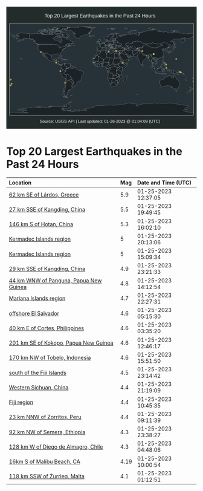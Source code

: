 ![Map](./map.png)

# Top 20 Largest Earthquakes in the Past 24 Hours

| Location | Mag | Date and Time (UTC) |
|:---|:---|:---|
| [62 km SE of Lárdos, Greece](https://earthquake.usgs.gov/earthquakes/eventpage/us6000jj5k) | 5.9 | 01-25-2023 12:37:05 |
| [27 km SSE of Kangding, China](https://earthquake.usgs.gov/earthquakes/eventpage/us6000jj8s) | 5.5 | 01-25-2023 19:49:45 |
| [146 km S of Hotan, China](https://earthquake.usgs.gov/earthquakes/eventpage/us6000jj6p) | 5.3 | 01-25-2023 16:02:10 |
| [Kermadec Islands region](https://earthquake.usgs.gov/earthquakes/eventpage/us6000jj8y) | 5 | 01-25-2023 20:13:06 |
| [Kermadec Islands region](https://earthquake.usgs.gov/earthquakes/eventpage/us6000jj6h) | 5 | 01-25-2023 15:09:34 |
| [29 km SSE of Kangding, China](https://earthquake.usgs.gov/earthquakes/eventpage/us6000jjai) | 4.9 | 01-25-2023 23:21:33 |
| [44 km WNW of Panguna, Papua New Guinea](https://earthquake.usgs.gov/earthquakes/eventpage/us6000jj6a) | 4.8 | 01-25-2023 14:12:54 |
| [Mariana Islands region](https://earthquake.usgs.gov/earthquakes/eventpage/us6000jja4) | 4.7 | 01-25-2023 22:27:31 |
| [offshore El Salvador](https://earthquake.usgs.gov/earthquakes/eventpage/us6000jj31) | 4.6 | 01-25-2023 05:15:30 |
| [40 km E of Cortes, Philippines](https://earthquake.usgs.gov/earthquakes/eventpage/us6000jj2r) | 4.6 | 01-25-2023 03:35:20 |
| [201 km SE of Kokopo, Papua New Guinea](https://earthquake.usgs.gov/earthquakes/eventpage/us6000jj5v) | 4.6 | 01-25-2023 12:46:17 |
| [170 km NW of Tobelo, Indonesia](https://earthquake.usgs.gov/earthquakes/eventpage/us6000jj7q) | 4.6 | 01-25-2023 15:51:50 |
| [south of the Fiji Islands](https://earthquake.usgs.gov/earthquakes/eventpage/us6000jjae) | 4.5 | 01-25-2023 23:14:42 |
| [Western Sichuan, China](https://earthquake.usgs.gov/earthquakes/eventpage/us6000jj9c) | 4.4 | 01-25-2023 21:19:09 |
| [Fiji region](https://earthquake.usgs.gov/earthquakes/eventpage/us6000jj4m) | 4.4 | 01-25-2023 10:45:35 |
| [23 km NNW of Zorritos, Peru](https://earthquake.usgs.gov/earthquakes/eventpage/us6000jj3z) | 4.4 | 01-25-2023 09:11:39 |
| [92 km NW of Semera, Ethiopia](https://earthquake.usgs.gov/earthquakes/eventpage/us6000jjan) | 4.3 | 01-25-2023 23:38:27 |
| [128 km W of Diego de Almagro, Chile](https://earthquake.usgs.gov/earthquakes/eventpage/us6000jj2x) | 4.3 | 01-25-2023 04:48:06 |
| [16km S of Malibu Beach, CA](https://earthquake.usgs.gov/earthquakes/eventpage/ci40161279) | 4.19 | 01-25-2023 10:00:54 |
| [118 km SSW of Żurrieq, Malta](https://earthquake.usgs.gov/earthquakes/eventpage/us6000jj2f) | 4.1 | 01-25-2023 01:12:51 |
